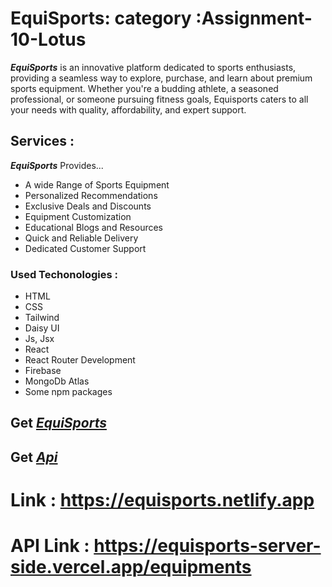 # EquiSports: category :Assignment-10-Lotus 

**_EquiSports_**  is an innovative platform dedicated to sports enthusiasts, providing a seamless way to explore, purchase, and learn about premium sports equipment. Whether you're a budding athlete, a seasoned professional, or someone pursuing fitness goals, Equisports caters to all your needs with quality, affordability, and expert support.

## Services :

**_EquiSports_** Provides...

* A wide Range of Sports Equipment
* Personalized Recommendations
* Exclusive Deals and Discounts
* Equipment Customization
* Educational Blogs and Resources
* Quick and Reliable Delivery
* Dedicated Customer Support

### Used Techonologies :  

* HTML
* CSS
* Tailwind
* Daisy UI
* Js, Jsx
* React
* React Router Development
* Firebase 
* MongoDb Atlas
* Some npm packages

 ## Get [*_EquiSports_*](https://equisports.netlify.app) 
 ## Get [*_Api_*](https://equisports-server-side.vercel.app/equipments) 

 # Link : https://equisports.netlify.app
 # API Link : https://equisports-server-side.vercel.app/equipments